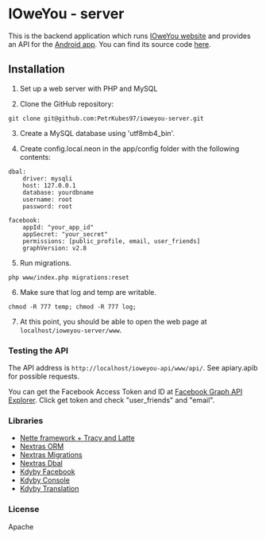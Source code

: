 # IOweYou - server

This is the backend application which runs [IOweYou website](https://petrkubes.cz/ioweyou/) and provides an API for the [Android app](https://play.google.com/store/apps/details?id=cz.petrkubes.payuback). You can find its source code [here](https://github.com/PetrKubes97/ioweyou-android).

## Installation

1. Set up a web server with PHP and MySQL  

2. Clone the GitHub repository:
```
git clone git@github.com:PetrKubes97/ioweyou-server.git
```

3. Create a MySQL database using 'utf8mb4_bin'.

4. Create config.local.neon in the app/config folder with the following contents:

```
dbal:
    driver: mysqli
    host: 127.0.0.1
    database: yourdbname
    username: root
    password: root

facebook:
    appId: "your_app_id"
    appSecret: "your_secret"
    permissions: [public_profile, email, user_friends]
    graphVersion: v2.8
```

5. Run migrations.
```
php www/index.php migrations:reset
```

6. Make sure that log and temp are writable.
```
chmod -R 777 temp; chmod -R 777 log;
```

7. At this point, you should be able to open the web page at ``localhost/ioweyou-server/www``.

### Testing the API

The API address is ``http://localhost/ioweyou-api/www/api/``. See apiary.apib for possible requests.

You can get the Facebook Access Token and ID at [Facebook Graph API Explorer](https://developers.facebook.com/tools/explorer/). Click get token and check "user_friends" and "email".

### Libraries
* [Nette framework + Tracy and Latte](https://nette.org/)
* [Nextras ORM](https://nextras.org/orm/docs/2.2/)
* [Nextras Migrations](https://nextras.org/migrations/docs/3.0/)
* [Nextras Dbal](https://nextras.org/dbal/docs/2.1/)
* [Kdyby Facebook](https://github.com/Kdyby/Facebook)
* [Kdyby Console](https://github.com/Kdyby/Console)
* [Kdyby Translation](https://github.com/kdyby/translation)

### License

Apache
